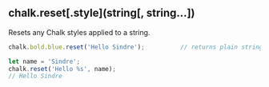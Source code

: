 ## chalk.reset[.style](string[, string...])

Resets any Chalk styles applied to a string.

```js
chalk.bold.blue.reset('Hello Sindre');          // returns plain string.

let name = 'Sindre';
chalk.reset('Hello %s', name);
// Hello Sindre
```